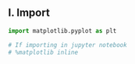 ## **I. Import**
```python
import matplotlib.pyplot as plt

# If importing in jupyter notebook
# %matplotlib inline
```